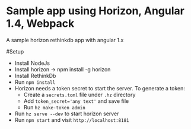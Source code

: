 # Sample app using Horizon, Angular 1.4, Webpack
A sample horizon rethinkdb app with angular 1.x

#Setup
* Install NodeJs
* Install horizon -> npm install -g horizon
* Install RethinkDb
* Run `npm install`
* Horizon needs a token secret to start the server. To generate a token:
  * Create a `secrets.toml` file under `.hz` directory
  * Add `token_secret='any text'` and save file
  * Run `hz make-token admin`
* Run `hz serve --dev` to start horizon server
* Run `npm start` and visit `http://localhost:8181`
